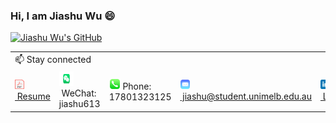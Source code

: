 ### Hi, I am Jiashu Wu 😄

[![Jiashu Wu's GitHub](https://github-readme-stats.vercel.app/api?username=JiashuWu&show_icons=true&count_private=true&hide=issues,contribs&theme=vue)](https://github.com/JiashuWu/)

<!--
[![Jiashu Wu's GitHub Top Languages](https://github-readme-stats.vercel.app/api/top-langs/?username=JiashuWu&layout=compact&hide=javascript,html,css,hack)](https://github.com/JiashuWu)
-->

<table>
  <tr>
    <td colspan="5">📫 Stay connected</td>
  </tr>
  
  <tr>
    <td><a href="https://github.com/JiashuWu/David-Jiashu-Wu/blob/master/Curriculum%20Vitae/%E5%90%B4%E5%98%89%E6%BE%8D.pdf"><img src="https://github.com/JiashuWu/jiashuwu.github.io/blob/master/icons/pdf.svg" width="15" height="15">&nbspResume</a></td>
    <td><img src="https://github.com/JiashuWu/jiashuwu.github.io/blob/master/icons/wechat.svg" width="23" height="23">&nbspWeChat: jiashu613</td>
    <td><img src="https://github.com/JiashuWu/jiashuwu.github.io/blob/master/icons/phone.png" width="18" height="18">&nbspPhone: 17801323125</td>
    <td><a href="mailto:jiashu@student.unimelb.edu.au"><img src="https://github.com/JiashuWu/jiashuwu.github.io/blob/master/icons/mail.svg" width="15" height="15">&nbspjiashu@student.unimelb.edu.au</a></td>
    <td><a href="https://www.linkedin.com/in/jiashu-wu/"><img src="https://github.com/JiashuWu/jiashuwu.github.io/blob/master/icons/linkedin.svg" width="15" height="15">&nbspLinkedIn</a></td>
  </tr>
</table>

<!--
**JiashuWu/JiashuWu** is a ✨ _special_ ✨ repository because its `README.md` (this file) appears on your GitHub profile.

Here are some ideas to get you started:

- 🔭 I’m currently working on ...
- 🌱 I’m currently learning ...
- 👯 I’m looking to collaborate on ...
- 🤔 I’m looking for help with ...
- 💬 Ask me about ...
- 📫 How to reach me: ...
- 😄 Pronouns: ...
- ⚡ Fun fact: ...
-->
